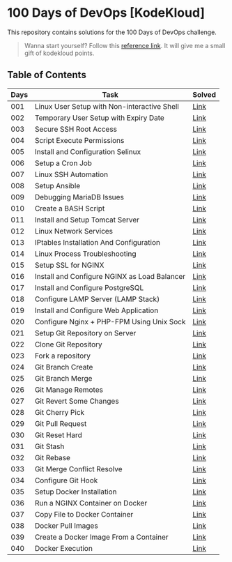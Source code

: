 # 100 Days of DevOps [KodeKloud]

This repository contains solutions for the 100 Days of DevOps challenge.

> Wanna start yourself? Follow this [reference link](https://linkly.link/2CeSH). It will give me a small gift of kodekloud points. 

## Table of Contents

|Days|Task|Solved|
|---|---|---|
| 001 | Linux User Setup with Non-interactive Shell | [Link](./days/001.md) |
| 002 | Temporary User Setup with Expiry Date | [Link](./days/002.md) |
| 003 | Secure SSH Root Access | [Link](./days/003.md) |
| 004 | Script Execute Permissions | [Link](./days/004.md) |
| 005 | Install and Configuration Selinux | [Link](./days/005.md) |
| 006 | Setup a Cron Job | [Link](./days/006.md) |
| 007 | Linux SSH Automation | [Link](./days/007.md) |
| 008 | Setup Ansible | [Link](./days/008.md) |
| 009 | Debugging MariaDB Issues | [Link](./days/009.md) |
| 010 | Create a BASH Script | [Link](./days/010.md) |
| 011 | Install and Setup Tomcat Server | [Link](./days/011.md) |
| 012 | Linux Network Services | [Link](./days/012.md) |
| 013 | IPtables Installation And Configuration | [Link](./days/013.md) |
| 014 | Linux Process Troubleshooting | [Link](./days/014.md) |
| 015 | Setup SSL for NGINX | [Link](./days/015.md) |
| 016 | Install and Configure NGINX as Load Balancer | [Link](./days/016.md) |
| 017 | Install and Configure PostgreSQL | [Link](./days/017.md) |
| 018 | Configure LAMP Server (LAMP Stack) | [Link](./days/018.md) |
| 019 | Install and Configure Web Application | [Link](./days/019.md) |
| 020 | Configure Nginx + PHP-FPM Using Unix Sock | [Link](./days/020.md) |
| 021 | Setup Git Repository on Server | [Link](./days/021.md) |
| 022 | Clone Git Repository | [Link](./days/022.md) |
| 023 | Fork a repository | [Link](./days/023.md) |
| 024 | Git Branch Create | [Link](./days/024.md) |
| 025 | Git Branch Merge | [Link](./days/025.md) |
| 026 | Git Manage Remotes | [Link](./days/026.md) |
| 027 | Git Revert Some Changes | [Link](./days/027.md) |
| 028 | Git Cherry Pick | [Link](./days/028.md) |
| 029 | Git Pull Request | [Link](./days/029.md) |
| 030 | Git Reset Hard | [Link](./days/030.md) |
| 031 | Git Stash | [Link](./days/031.md) |
| 032 | Git Rebase | [Link](./days/032.md) |
| 033 | Git Merge Conflict Resolve | [Link](./days/033.md) |
| 034 | Configure Git Hook | [Link](./days/034.md) |
| 035 | Setup Docker Installation | [Link](./days/035.md) |
| 036 | Run a NGINX Container on Docker | [Link](./days/036.md) |
| 037 | Copy File to Docker Container | [Link](./days/037.md) |
| 038 | Docker Pull Images | [Link](./days/038.md) |
| 039 | Create a Docker Image From a Container | [Link](./days/039.md) |
| 040 | Docker Execution | [Link](./days/040.md) |
